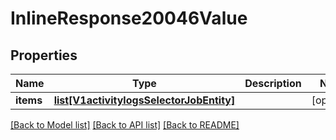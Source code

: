 # InlineResponse20046Value

## Properties
Name | Type | Description | Notes
------------ | ------------- | ------------- | -------------
**items** | [**list[V1activitylogsSelectorJobEntity]**](V1activitylogsSelectorJobEntity.md) |  | [optional] 

[[Back to Model list]](../README.md#documentation-for-models) [[Back to API list]](../README.md#documentation-for-api-endpoints) [[Back to README]](../README.md)


